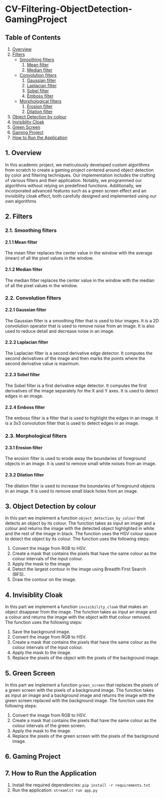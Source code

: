 # CV-Filtering-ObjectDetection-GamingProject

## Table of Contents

1. [Overview](#overview)
2. [Filters](#filters)
   - [Smoothing filters](#smoothing-filters)
     1. [Mean filter](#mean-filter)
     2. [Median filter](#median-filter)
   - [Convolution filters](#convolution-filters)
     1. [Gaussian filter](#gaussian-filter)
     2. [Laplacian filter](#laplacian-filter)
     3. [Sobel filter](#sobel-filter)
     4. [Emboss filter](#emboss-filter)
   - [Morphological filters](#morphological-filters)
     1. [Erosion filter](#erosion-filter)
     2. [Dilation filter](#dilation-filter)
3. [Object Detection by colour](#object-detection-by-colour)
4. [Invisiblity Cloak](#invisiblity-cloak)
5. [Green Screen](#green-screen)
6. [Gaming Project](#6-gaming-project)
7. [How to Run the Application](#7-how-to-run-the-application)

## 1. Overview <a name="overview"></a>

In this academic project, we meticulously developed custom algorithms from scratch to create a gaming project centered around object detection by color and filtering techniques. Our implementation includes the crafting of various filters and their application. Notably, we programmed our algorithms without relying on predefined functions. Additionally, we incorporated advanced features such as a green screen effect and an invisibility cloak effect, both carefully designed and implemented using our own algorithms

## 2. Filters <a name="filters"></a>

### 2.1. Smoothing filters <a name="smoothing-filters"></a>

#### 2.1.1 Mean filter <a name="mean-filter"></a>

The mean filter replaces the center value in the window with the average (mean) of all the pixel values in the window.

#### 2.1.2 Median filter <a name="median-filter"></a>

The median filter replaces the center value in the window with the median of all the pixel values in the window.

### 2.2. Convolution filters <a name="convolution-filters"></a>

#### 2.2.1 Gaussian filter <a name="gaussian-filter"></a>

The Gaussian filter is a smoothing filter that is used to blur images. It is a 2D convolution operator that is used to remove noise from an image. It is also used to reduce detail and decrease noise in an image.

#### 2.2.2 Laplacian filter <a name="laplacian-filter"></a>

The Laplacian filter is a second derivative edge detector. It computes the second derivatives of the image and then marks the points where the second derivative value is maximum.

#### 2.2.3 Sobel filter <a name="sobel-filter"></a>

The Sobel filter is a first derivative edge detector. It computes the first derivatives of the image separately for the X and Y axes. It is used to detect edges in an image.

#### 2.2.4 Emboss filter <a name="emboss-filter"></a>

The emboss filter is a filter that is used to highlight the edges in an image. It is a 3x3 convolution filter that is used to detect edges in an image.

### 2.3. Morphological filters <a name="morphological-filters"></a>

#### 2.3.1 Erosion filter <a name="erosion-filter"></a>

The erosion filter is used to erode away the boundaries of foreground objects in an image. It is used to remove small white noises from an image.

#### 2.3.2 Dilation filter <a name="dilation-filter"></a>

The dilation filter is used to increase the boundaries of foreground objects in an image. It is used to remove small black holes from an image.

## 3. Object Detection by colour <a name="object-detection-by-colour"></a>

In this part we implement a function `object_detection_by_colour` that detects an object by its colour. The function takes as input an image and a colour and returns the image with the detected object highlighted in white and the rest of the image in black. The function uses the HSV colour space to detect the object by its colour. The function uses the following steps:

1. Convert the image from RGB to HSV.
2. Create a mask that contains the pixels that have the same colour as the colour intervals of the input colour.
3. Apply the mask to the image.
4. Detect the largest contour in the image using Breadth First Search (BFS).
5. Draw the contour on the image.

## 4. Invisiblity Cloak <a name="invisiblity-cloak"></a>

In this part we implement a function `invisibility_cloak` that makes an object disappear from the image. The function takes as input an image and a colour and returns the image with the object with that colour removed. The function uses the following steps:

1. Save the background image.
2. Convert the image from RGB to HSV.
3. Create a mask that contains the pixels that have the same colour as the colour intervals of the input colour.
4. Apply the mask to the image.
5. Replace the pixels of the object with the pixels of the background image.

## 5. Green Screen <a name="green-screen"></a>

In this part we implement a function `green_screen` that replaces the pixels of a green screen with the pixels of a background image. The function takes as input an image and a background image and returns the image with the green screen replaced with the background image. The function uses the following steps:

1. Convert the image from RGB to HSV.
2. Create a mask that contains the pixels that have the same colour as the colour intervals of the green screen.
3. Apply the mask to the image.
4. Replace the pixels of the green screen with the pixels of the background image.

## 6. Gaming Project <a name="gaming-App"></a>
## 7. How to Run the Application

1. Install the required dependencies: `pip install -r requirements.txt`
2. Run the application: `streamlit run app.py`
